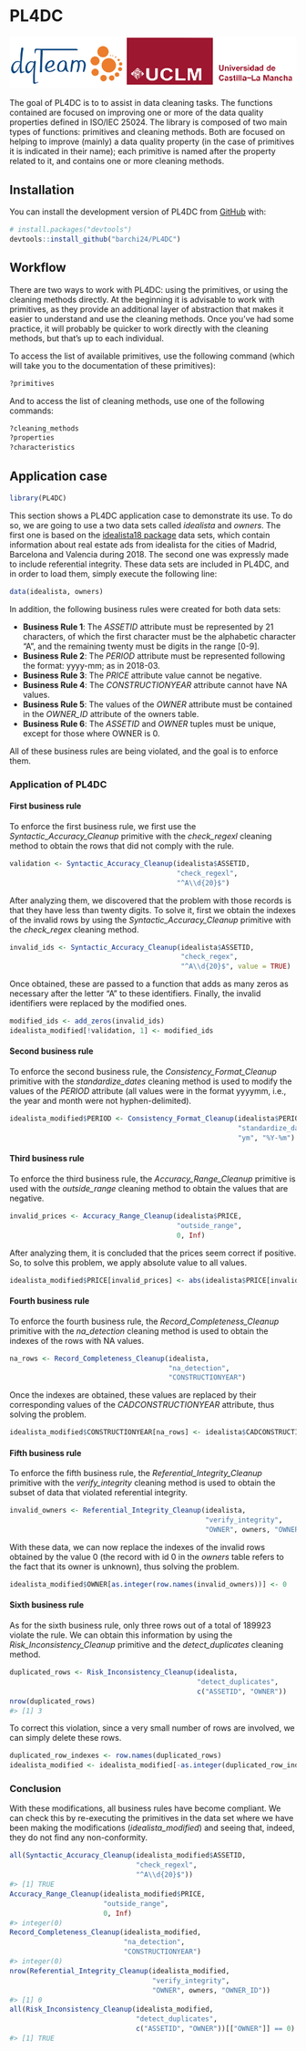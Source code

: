 
<!-- README.md is generated from README.Rmd. Please edit that file -->

# PL4DC

<!-- badges: start -->

![](images/both.png)

<!-- badges: end -->

The goal of PL4DC is to to assist in data cleaning tasks. The functions
contained are focused on improving one or more of the data quality
properties defined in ISO/IEC 25024. The library is composed of two main
types of functions: primitives and cleaning methods. Both are focused on
helping to improve (mainly) a data quality property (in the case of
primitives it is indicated in their name); each primitive is named after
the property related to it, and contains one or more cleaning methods.

## Installation

You can install the development version of PL4DC from
[GitHub](https://github.com/) with:

``` r
# install.packages("devtools")
devtools::install_github("barchi24/PL4DC")
```

## Workflow

There are two ways to work with PL4DC: using the primitives, or using
the cleaning methods directly. At the beginning it is advisable to work
with primitives, as they provide an additional layer of abstraction that
makes it easier to understand and use the cleaning methods. Once you’ve
had some practice, it will probably be quicker to work directly with the
cleaning methods, but that’s up to each individual.

To access the list of available primitives, use the following command
(which will take you to the documentation of these primitives):

``` r
?primitives
```

And to access the list of cleaning methods, use one of the following
commands:

``` r
?cleaning_methods
?properties
?characteristics
```

## Application case

``` r
library(PL4DC)
```

This section shows a PL4DC application case to demonstrate its use. To
do so, we are going to use a two data sets called *idealista* and
*owners*. The first one is based on the [idealista18
package](https://github.com/paezha/idealista18 "Dataset source") data
sets, which contain information about real estate ads from idealista for
the cities of Madrid, Barcelona and Valencia during 2018. The second one
was expressly made to include referential integrity. These data sets are
included in PL4DC, and in order to load them, simply execute the
following line:

``` r
data(idealista, owners)
```

In addition, the following business rules were created for both data
sets:

- **Business Rule 1**: The *ASSETID* attribute must be represented by 21
  characters, of which the first character must be the alphabetic
  character “A”, and the remaining twenty must be digits in the range
  \[0-9\].
- **Business Rule 2**: The *PERIOD* attribute must be represented
  following the format: yyyy-mm; as in 2018-03.
- **Business Rule 3**: The *PRICE* attribute value cannot be negative.
- **Business Rule 4**: The *CONSTRUCTIONYEAR* attribute cannot have NA
  values.
- **Business Rule 5**: The values of the *OWNER* attribute must be
  contained in the *OWNER_ID* attribute of the owners table.
- **Business Rule 6**: The *ASSETID* and *OWNER* tuples must be unique,
  except for those where OWNER is 0.

All of these business rules are being violated, and the goal is to
enforce them.

### Application of PL4DC

#### First business rule

To enforce the first business rule, we first use the
*Syntactic_Accuracy_Cleanup* primitive with the *check_regexl* cleaning
method to obtain the rows that did not comply with the rule.

``` r
validation <- Syntactic_Accuracy_Cleanup(idealista$ASSETID,
                                         "check_regexl",
                                         "^A\\d{20}$")
```

After analyzing them, we discovered that the problem with those records
is that they have less than twenty digits. To solve it, first we obtain
the indexes of the invalid rows by using the
*Syntactic_Accuracy_Cleanup* primitive with the *check_regex* cleaning
method.

``` r
invalid_ids <- Syntactic_Accuracy_Cleanup(idealista$ASSETID,
                                          "check_regex",
                                          "^A\\d{20}$", value = TRUE)
```

Once obtained, these are passed to a function that adds as many zeros as
necessary after the letter “A” to these identifiers. Finally, the
invalid identifiers were replaced by the modified ones.

``` r
modified_ids <- add_zeros(invalid_ids)
idealista_modified[!validation, 1] <- modified_ids
```

#### Second business rule

To enforce the second business rule, the *Consistency_Format_Cleanup*
primitive with the *standardize_dates* cleaning method is used to modify
the values of the *PERIOD* attribute (all values were in the format
yyyymm, i.e., the year and month were not hyphen-delimited).

``` r
idealista_modified$PERIOD <- Consistency_Format_Cleanup(idealista$PERIOD,
                                                        "standardize_dates",
                                                        "ym", "%Y-%m")
```

#### Third business rule

To enforce the third business rule, the *Accuracy_Range_Cleanup*
primitive is used with the *outside_range* cleaning method to obtain the
values that are negative.

``` r
invalid_prices <- Accuracy_Range_Cleanup(idealista$PRICE,
                                         "outside_range",
                                         0, Inf)
```

After analyzing them, it is concluded that the prices seem correct if
positive. So, to solve this problem, we apply absolute value to all
values.

``` r
idealista_modified$PRICE[invalid_prices] <- abs(idealista$PRICE[invalid_prices])
```

#### Fourth business rule

To enforce the fourth business rule, the *Record_Completeness_Cleanup*
primitive with the *na_detection* cleaning method is used to obtain the
indexes of the rows with NA values.

``` r
na_rows <- Record_Completeness_Cleanup(idealista,
                                       "na_detection",
                                       "CONSTRUCTIONYEAR")
```

Once the indexes are obtained, these values are replaced by their
corresponding values of the *CADCONSTRUCTIONYEAR* attribute, thus
solving the problem.

``` r
idealista_modified$CONSTRUCTIONYEAR[na_rows] <- idealista$CADCONSTRUCTIONYEAR[na_rows]
```

#### Fifth business rule

To enforce the fifth business rule, the *Referential_Integrity_Cleanup*
primitive with the *verify_integrity* cleaning method is used to obtain
the subset of data that violated referential integrity.

``` r
invalid_owners <- Referential_Integrity_Cleanup(idealista,
                                                "verify_integrity",
                                                "OWNER", owners, "OWNER_ID")
```

With these data, we can now replace the indexes of the invalid rows
obtained by the value 0 (the record with id 0 in the *owners* table
refers to the fact that its owner is unknown), thus solving the problem.

``` r
idealista_modified$OWNER[as.integer(row.names(invalid_owners))] <- 0
```

#### Sixth business rule

As for the sixth business rule, only three rows out of a total of 189923
violate the rule. We can obtain this information by using the
*Risk_Inconsistency_Cleanup* primitive and the *detect_duplicates*
cleaning method.

``` r
duplicated_rows <- Risk_Inconsistency_Cleanup(idealista,
                                              "detect_duplicates",
                                              c("ASSETID", "OWNER"))
nrow(duplicated_rows)
#> [1] 3
```

To correct this violation, since a very small number of rows are
involved, we can simply delete these rows.

``` r
duplicated_row_indexes <- row.names(duplicated_rows)
idealista_modified <- idealista_modified[-as.integer(duplicated_row_indexes), ]
```

### Conclusion

With these modifications, all business rules have become compliant. We
can check this by re-executing the primitives in the data set where we
have been making the modifications (*idealista_modified*) and seeing
that, indeed, they do not find any non-conformity.

``` r
all(Syntactic_Accuracy_Cleanup(idealista_modified$ASSETID,
                               "check_regexl",
                               "^A\\d{20}$"))
#> [1] TRUE
Accuracy_Range_Cleanup(idealista_modified$PRICE,
                       "outside_range",
                       0, Inf)
#> integer(0)
Record_Completeness_Cleanup(idealista_modified,
                            "na_detection",
                            "CONSTRUCTIONYEAR")
#> integer(0)
nrow(Referential_Integrity_Cleanup(idealista_modified,
                                   "verify_integrity",
                                   "OWNER", owners, "OWNER_ID"))
#> [1] 0
all(Risk_Inconsistency_Cleanup(idealista_modified,
                               "detect_duplicates",
                               c("ASSETID", "OWNER"))[["OWNER"]] == 0)
#> [1] TRUE
```
